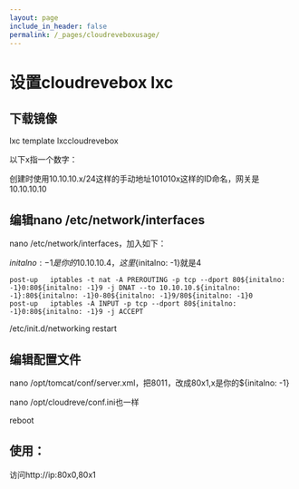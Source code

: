 ```yaml
---
layout: page
include_in_header: false
permalink: /_pages/cloudreveboxusage/
---
```



设置cloudrevebox lxc
=============

下载镜像
------

lxc template lxccloudrevebox

以下x指一个数字：

创建时使用10.10.10.x/24这样的手动地址101010x这样的ID命名，网关是10.10.10.10


编辑nano /etc/network/interfaces
------

nano /etc/network/interfaces，加入如下：

${initalno: -1}是你的10.10.10.4，这里${initalno: -1}就是4

```
post-up   iptables -t nat -A PREROUTING -p tcp --dport 80${initalno: -1}0:80${initalno: -1}9 -j DNAT --to 10.10.10.${initalno: -1}:80${initalno: -1}0-80${initalno: -1}9/80${initalno: -1}0
post-up   iptables -A INPUT -p tcp --dport 80${initalno: -1}0:80${initalno: -1}9 -j ACCEPT
```

/etc/init.d/networking restart

编辑配置文件
------

nano /opt/tomcat/conf/server.xml，把8011，改成80x1,x是你的${initalno: -1}

nano /opt/cloudreve/conf.ini也一样

reboot

使用：
-----

访问http://ip:80x0,80x1



